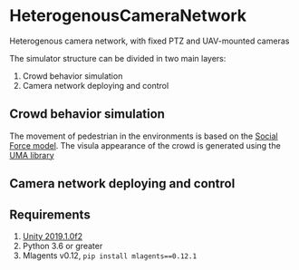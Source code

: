 # HeterogenousCameraNetwork
Heterogenous camera network, with fixed PTZ and UAV-mounted cameras

The simulator structure can be divided in two main layers:
1. Crowd behavior simulation
2. Camera network deploying and control

## Crowd behavior simulation
The movement of pedestrian in the environments is based on the [Social Force model](https://arxiv.org/pdf/cond-mat/9805244).
The visula appearance of the crowd is generated using the [UMA library](https://github.com/umasteeringgroup/UMA)

## Camera network deploying and control

## Requirements

1. [Unity 2019.1.0f2](https://unity3d.com/unity/whats-new/2019.1.0)
2. Python 3.6 or greater
3. Mlagents v0.12, `pip install mlagents==0.12.1`
